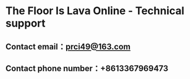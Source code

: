 # The Floor Is Lava Online - Technical support

## Contact email：prci49@163.com

## Contact phone number：+8613367969473
